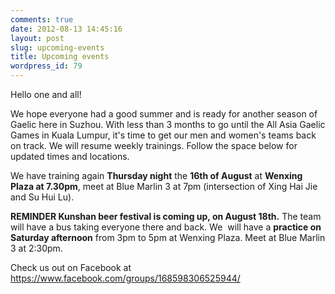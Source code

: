 ```yaml
---
comments: true
date: 2012-08-13 14:45:16
layout: post
slug: upcoming-events
title: Upcoming events
wordpress_id: 79
---
```


Hello one and all!

We hope everyone had a good summer and is ready for another season of Gaelic here in Suzhou. With less than 3 months to go until the All Asia Gaelic Games in Kuala Lumpur, it's time to get our men and women's teams back on track. We will resume weekly trainings. Follow the space below for updated times and locations.

We have training again **Thursday night** the **16th of August** at **Wenxing Plaza at 7.30pm**, meet at Blue Marlin 3 at 7pm (intersection of Xing Hai Jie and Su Hui Lu).

**REMINDER Kunshan beer festival is coming up, on August 18th.** The team will have a bus taking everyone there and back. We  will have a **practice on Saturday afternoon** from 3pm to 5pm at Wenxing Plaza. Meet at Blue Marlin 3 at 2:30pm.

Check us out on Facebook at https://www.facebook.com/groups/168598306525944/


